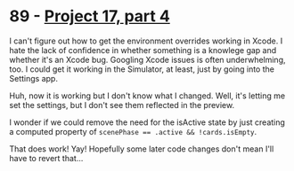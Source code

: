 # 89 - [Project 17, part 4](https://www.hackingwithswift.com/100/swiftui/89)

I can't figure out how to get the environment overrides working in Xcode. I hate the lack of confidence in whether something is a knowlege gap and whether it's an Xcode bug. Googling Xcode issues is often underwhelming, too. I could get it working in the Simulator, at least, just by going into the Settings app.

Huh, now it is working but I don't know what I changed. Well, it's letting me set the settings, but I don't see them reflected in the preview.

I wonder if we could remove the need for the isActive state by just creating a computed property of `scenePhase == .active && !cards.isEmpty`.

That does work! Yay! Hopefully some later code changes don't mean I'll have to revert that...
